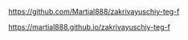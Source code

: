 https://github.com/Martial888/zakrivayuschiy-teg-f

https://martial888.github.io/zakrivayuschiy-teg-f
